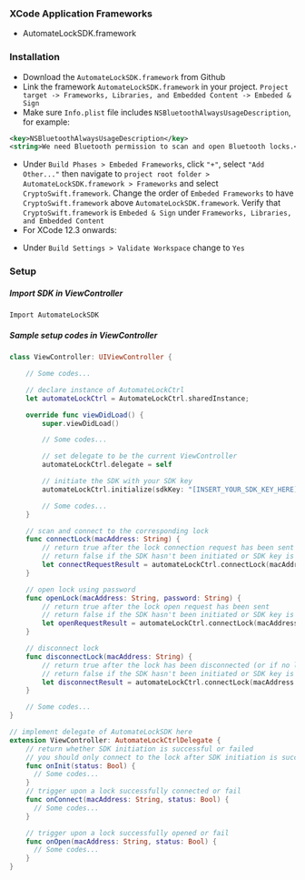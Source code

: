 ### XCode Application Frameworks
* AutomateLockSDK.framework

### Installation
* Download the `AutomateLockSDK.framework` from Github
* Link the framework `AutomateLockSDK.framework` in your project. `Project target -> Frameworks, Libraries, and Embedded Content -> Embeded & Sign`
* Make sure `Info.plist` file includes `NSBluetoothAlwaysUsageDescription`, for example:
```xml
<key>NSBluetoothAlwaysUsageDescription</key>
<string>We need Bluetooth permission to scan and open Bluetooth locks.</string>
```
* Under `Build Phases > Embeded Frameworks`, click `"+"`, select `"Add Other..."` then navigate to `project root folder > AutomateLockSDK.framework > Frameworks` and select `CryptoSwift.framework`. Change the order of `Embeded Frameworks` to have `CryptoSwift.framework` above `AutomateLockSDK.framework`. Verify that `CryptoSwift.framework` is `Embeded & Sign` under `Frameworks, Libraries, and Embedded Content`
* For XCode 12.3 onwards:
- Under `Build Settings > Validate Workspace` change to `Yes`

### Setup

##### Import SDK in ViewController
`Import AutomateLockSDK`

##### Sample setup codes in ViewController

```swift
class ViewController: UIViewController {

    // Some codes...

    // declare instance of AutomateLockCtrl
    let automateLockCtrl = AutomateLockCtrl.sharedInstance;

    override func viewDidLoad() {
        super.viewDidLoad()

        // Some codes...

        // set delegate to be the current ViewController
        automateLockCtrl.delegate = self

        // initiate the SDK with your SDK key
        automateLockCtrl.initialize(sdkKey: "[INSERT_YOUR_SDK_KEY_HERE]")

        // Some codes...
    }

    // scan and connect to the corresponding lock
    func connectLock(macAddress: String) {
        // return true after the lock connection request has been sent
        // return false if the SDK hasn't been initiated or SDK key is invalid
        let connectRequestResult = automateLockCtrl.connectLock(macAddress: macAddress)
    }

    // open lock using password
    func openLock(macAddress: String, password: String) {
        // return true after the lock open request has been sent
        // return false if the SDK hasn't been initiated or SDK key is invalid
        let openRequestResult = automateLockCtrl.connectLock(macAddress: macAddress, password: password)
    }

    // disconnect lock
    func disconnectLock(macAddress: String) {
        // return true after the lock has been disconnected (or if no lock is connected)
        // return false if the SDK hasn't been initiated or SDK key is invalid
        let disconnectResult = automateLockCtrl.connectLock(macAddress: macAddress)
    }

    // Some codes...
}

// implement delegate of AutomateLockSDK here
extension ViewController: AutomateLockCtrlDelegate {
    // return whether SDK initiation is successful or failed
    // you should only connect to the lock after SDK initiation is successful
    func onInit(status: Bool) {
      // Some codes...
    }
    // trigger upon a lock successfully connected or fail
    func onConnect(macAddress: String, status: Bool) {
      // Some codes...
    }

    // trigger upon a lock successfully opened or fail
    func onOpen(macAddress: String, status: Bool) {
      // Some codes...
    }
}
```
